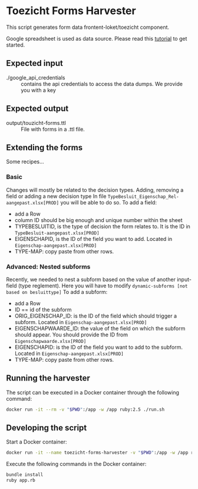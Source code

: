 # Toezicht Forms Harvester

This script generates form data frontent-loket/toezicht component.

Google spreadsheet is used as data source. Please read this [tutorial](https://developers.google.com/sheets/api/quickstart/ruby) to get started.

## Expected input

<dl>
<dt>./google_api_credentials</dt>
<dd>contains the api credentials to access the data dumps. We provide you with a key</dd>
</dl>

## Expected output
<dl>
<dt>output/touzicht-forms.ttl</dt>
<dd>File with forms in a .ttl file.</dd>
</dl>


## Extending the forms
Some recipes...
### Basic
Changes will mostly be related to the decision types. Adding, removing a field or adding a new decision type
In file `TypeBesluit_Eigenschap_Rel-aangepast.xlsx[PROD]` you will be able to do so.
To add a field:
* add a Row
* column ID should be big enough and unique number within the sheet
* TYPEBESLUITID, is the type of decision the form relates to. It is the ID in `TypeBesluit-aangepast.xlsx[PROD]`
* EIGENSCHAPID, is the ID of the field you want to add. Located in `Eigenschap-aangepast.xlsx[PROD]`
* TYPE-MAP: copy paste from other rows.

### Advanced: Nested subforms
Recently, we needed to nest a subform based on the value of another input-field (type reglement).
Here you will have to modify `dynamic-subforms [not based on besluittype]`
To add a subform:
* add a Row
* ID == id of the subform
* ORIG_EIGENSCHAP_ID: is the ID of the field which should trigger a subform.  Located in `Eigenschap-aangepast.xlsx[PROD]`
* EIGENSCHAPWAARDE_ID: the value of the field on which the subform should appear. You should provide the ID from `Eigenschapwaarde.xlsx[PROD]`
* EIGENSCHAPID: is the ID of the field you want to add to the subform. Located in `Eigenschap-aangepast.xlsx[PROD]`
* TYPE-MAP: copy paste from other rows.


## Running the harvester
The script can be executed in a Docker container through the following command:
```bash
docker run -it --rm -v "$PWD":/app -w /app ruby:2.5 ./run.sh
```

## Developing the script
Start a Docker container:
```bash
docker run -it --name toezicht-forms-harvester -v "$PWD":/app -w /app ruby:2.5 /bin/bash
```

Execute the following commands in the Docker container:
```bash
bundle install
ruby app.rb
```
